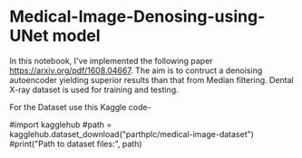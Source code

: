 # Medical-Image-Denosing-using-UNet model 


In this notebook, I've implemented the following paper https://arxiv.org/pdf/1608.04667. The aim is to contruct a denoising autoencoder yielding superior results than that from Median filtering. Dental X-ray dataset is used for training and testing.

For the Dataset use this Kaggle code-

#import kagglehub
#path = kagglehub.dataset_download("parthplc/medical-image-dataset")
#print("Path to dataset files:", path)
